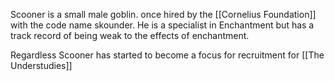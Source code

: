 Scooner is a small male goblin. once hired by the [[Cornelius Foundation]] with the code name skounder. He is a specialist in Enchantment but has a track record of being weak to the effects of enchantment. 

Regardless Scooner has started to become a focus for recruitment for [[The Understudies]]